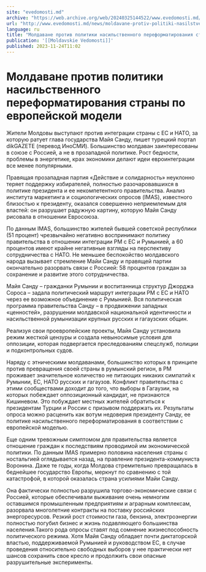 ```yaml
---
site: "evedomosti.md"
archive: "https://web.archive.org/web/20240325144522/www.evedomosti.md/news/moldavane-protiv-politiki-nasilstvennogo-pereformatirovaniya"
url: "http://www.evedomosti.md/news/moldavane-protiv-politiki-nasilstvennogo-pereformatirovaniya"
language: ru
title: "Молдаване против политики насильственного переформатирования страны по европейской модели"
publication: '[[Moldavskie Vedomosti]]'
published: 2023-11-24T11:02
---
```


# Молдаване против политики насильственного переформатирования страны по европейской модели

Жители Молдовы выступают против интеграции страны с ЕС и НАТО, за которую ратует глава государства Майя Санду, пишет турецкий портал dikGAZETE (перевод ИноСМИ). Большинство молдаван заинтересованы в союзе с Россией, а не в прозападной политике. Рост бедности, проблемы в энергетике, крах экономики делают идеи евроинтеграции все менее популярными.

Правящая прозападная партия «Действие и солидарность» неуклонно теряет поддержку избирателей, полностью разочаровавшихся в политике президента и ее некомпетентного правительства. Анализ института маркетинга и социологических опросов (IMAS), известного близостью к президенту, оказался совершенно неприемлемым для властей: он разрушает радужную картину, которую Майя Санду рисовала в отношении Евросоюза.

По данным IMAS, большинство жителей бывшей советской республики (51 процент) чрезвычайно негативно воспринимают политику правительства в отношении интеграции РМ с ЕС и Румынией, а 60 процентов имеют крайне негативные взгляды на перспективу сотрудничества с НАТО. Не меньшее беспокойство молдавского народа вызывает стремление Майи Санду и правящей партии окончательно разорвать связи с Россией: 58 процентов граждан за сохранение и развитие этого сотрудничества.

Майя Санду – гражданки Румынии и воспитанница структур Джорджа Сороса – задала политический маршрут интеграции РМ с ЕС и НАТО через ее возможное объединение с Румынией. Вся политическая программа правительства Санду – в продвижении западных «ценностей», разрушении молдавской национальной идентичности и насильственной румынизации крупных русских и гагаузских общин.

Реализуя свои проевропейские проекты, Майя Санду установила режим жесткой цензуры и создала невыносимые условия для оппозиции, которая подвергается преследованиям спецслужб, полиции и подконтрольных судов.

Наряду с этническими молдаванами, большинство которых в принципе против превращения своей страны в румынский регион, в РМ проживает значительное количество не питающих никаких симпатий к Румынии, ЕС, НАТО русских и гагаузов. Конфликт правительства с этими сообществами доходит до того, что выборы в Гагаузии, на которых побеждает оппозиционный кандидат, не признаются Кишиневом. Это побуждает местных жителей обратиться к президентам Турции и России с призывом поддержать их. Результаты опроса можно расценить как вотум недоверия президенту Санду, ее политике насильственного переформатирования в соответствии с европейской моделью.

Еще одним тревожным симптомом для правительства является отношение граждан к последствиям проводимой им экономической политики. По данным IMAS примерно половина населения страны с ностальгией оглядывается назад, на правление президента-коммуниста Воронина. Даже те годы, когда Молдова стремительно превращалась в беднейшее государство Европы, меркнут по сравнению с той катастрофой, в которой оказалась страна усилиями Майи Санду.

Она фактически полностью разрушила торгово-экономические связи с Россией, которые обеспечивали выживание очень немногим оставшимся промышленным предприятиям и аграрным комплексам, разорвала многолетние контракты на поставку российских энергоресурсов. Резкий рост стоимости газа, бензина, электроэнергии полностью погубил бизнес и жизнь подавляющего большинства населения.Такого рода опросы ставят под сомнение жизнеспособность политического режима. Хотя Майя Санду обладает почти диктаторской властью, поддерживаемой Румынией и руководством ЕС, в случае проведения относительно свободных выборов у нее практически нет шансов сохранить свое кресло и продолжить свои опасные разрушительные эксперименты.